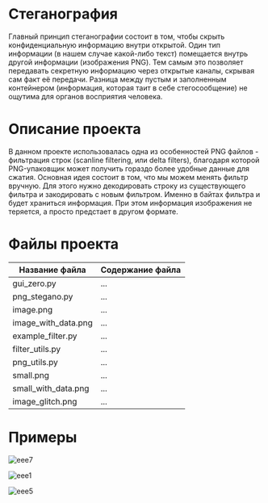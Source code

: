 # Стеганография
Главный принцип стеганографии состоит в том, чтобы скрыть конфиденциальную информацию внутри открытой. Один тип информации (в нашем случае какой-либо текст) помещается внутрь другой информации (изображения PNG). Тем самым это позволяет передавать секретную информацию через открытые каналы, скрывая сам факт её передачи. Разница между пустым и заполненным контейнером (информация, которая таит в себе стегосообщение) не ощутима для органов восприятия человека.

# Описание проекта
В данном проекте использовалась одна из особенностей PNG файлов - фильтрация строк (scanline filtering, или delta filters), благодаря которой PNG-упаковщик может получить гораздо более удобные данные для сжатия. Основная идея состоит в том, что мы можем менять фильтр вручную. Для этого нужно декодировать строку из существующего фильтра и закодировать с новым фильтром. Именно в байтах фильтра и будет храниться информация. При этом информация изображения не теряется, а просто предстает в другом формате.

# Файлы проекта
Название файла           | Содержание файла
-------------------------|----------------------
gui_zero.py              | ...
png_stegano.py           | ...
image.png                | ...
image_with_data.png      | ...
example_filter.py        | ...
filter_utils.py          | ...
png_utils.py             | ...
small.png                | ...
small_with_data.png      | ...
image_glitch.png         | ...

# Примеры
![eee7](https://user-images.githubusercontent.com/17471115/34066036-152c6794-e21a-11e7-9b75-d9944900a441.jpg)

![eee1](https://user-images.githubusercontent.com/17471115/34066045-2d33fb40-e21a-11e7-8f15-fa72aa84f098.jpg)

![eee5](https://user-images.githubusercontent.com/17471115/34066037-16d838fc-e21a-11e7-88b1-139a62017fc5.jpg)
